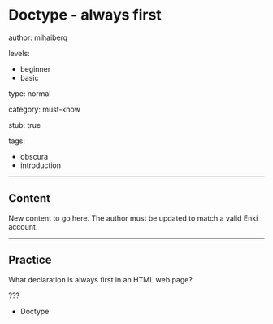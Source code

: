 # Doctype - always first
author: mihaiberq

levels:
  - beginner
  - basic

type: normal

category: must-know

stub: true

tags:
  - obscura
  - introduction


---
## Content

New content to go here. The author must be updated to match a valid Enki account.

---
## Practice

What declaration is always first in an HTML web page?

???

* Doctype
